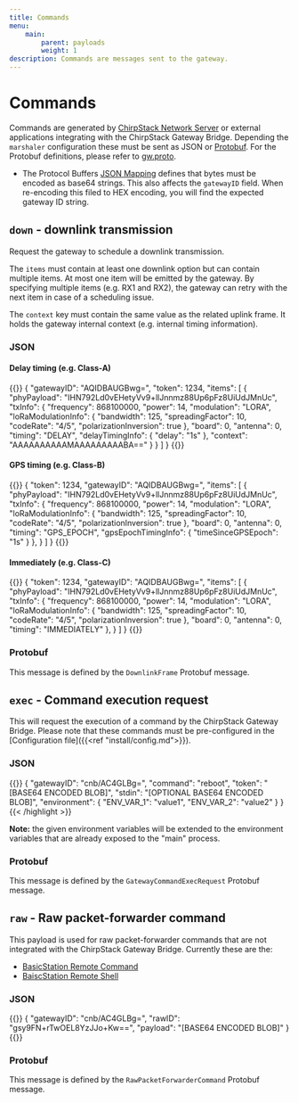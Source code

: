 ```yaml
---
title: Commands
menu:
    main:
        parent: payloads
        weight: 1
description: Commands are messages sent to the gateway.
---
```


# Commands

Commands are generated by [ChirpStack Network Server](/network-server/) or external applications
integrating with the ChirpStack Gateway Bridge. Depending the `marshaler` configuration
these must be sent as JSON or [Protobuf](https://developers.google.com/protocol-buffers/).
For the Protobuf definitions, please refer to [gw.proto](https://github.com/brocaar/chirpstack-api/blob/master/protobuf/gw/gw.proto).

* The Protocol Buffers [JSON Mapping](https://developers.google.com/protocol-buffers/docs/proto3#json)
  defines that bytes must be encoded as base64 strings. This also affects the `gatewayID` field.
  When re-encoding this filed to HEX encoding, you will find the expected gateway ID string.

## `down` - downlink transmission

Request the gateway to schedule a downlink transmission.

The `items` must contain at least one downlink option but can contain multiple
items. At most one item will be emitted by the gateway. By specifying multiple
items (e.g. RX1 and RX2), the gateway can retry with the next item in case of a
scheduling issue.

The `context` key must contain the same value as the related uplink frame.
It holds the gateway internal context (e.g. internal timing information).

### JSON

#### Delay timing (e.g. Class-A)

{{<highlight json>}}
{
    "gatewayID": "AQIDBAUGBwg=",
    "token": 1234,
    "items": [
        {
            "phyPayload": "IHN792Ld0vEHetyVv9+llJnnmz88Up6pFz8UiUdJMnUc",
            "txInfo": {
                "frequency": 868100000,
                "power": 14,
                "modulation": "LORA",
                "loRaModulationInfo": {
                    "bandwidth": 125,
                    "spreadingFactor": 10,
                    "codeRate": "4/5",
                    "polarizationInversion": true
                },
                "board": 0,
                "antenna": 0,
                "timing": "DELAY",
                "delayTimingInfo": {
                    "delay": "1s"
                },
                "context": "AAAAAAAAAAMAAAAAAAAABA=="
            }
        }
    ]
}
{{</highlight>}}

#### GPS timing (e.g. Class-B)

{{<highlight json>}}
{
    "token": 1234,
    "gatewayID": "AQIDBAUGBwg=",
    "items": [
        {
            "phyPayload": "IHN792Ld0vEHetyVv9+llJnnmz88Up6pFz8UiUdJMnUc",
            "txInfo": {
                "frequency": 868100000,
                "power": 14,
                "modulation": "LORA",
                "loRaModulationInfo": {
                    "bandwidth": 125,
                    "spreadingFactor": 10,
                    "codeRate": "4/5",
                    "polarizationInversion": true
                },
                "board": 0,
                "antenna": 0,
                "timing": "GPS_EPOCH",
                "gpsEpochTimingInfo": {
                    "timeSinceGPSEpoch": "1s"
                }
            },
        }
    ]
}
{{</highlight>}}

#### Immediately (e.g. Class-C)

{{<highlight json>}}
{
    "token": 1234,
    "gatewayID": "AQIDBAUGBwg=",
    "items": [
        {
            "phyPayload": "IHN792Ld0vEHetyVv9+llJnnmz88Up6pFz8UiUdJMnUc",
            "txInfo": {
                "frequency": 868100000,
                "power": 14,
                "modulation": "LORA",
                "loRaModulationInfo": {
                    "bandwidth": 125,
                    "spreadingFactor": 10,
                    "codeRate": "4/5",
                    "polarizationInversion": true
                },
                "board": 0,
                "antenna": 0,
                "timing": "IMMEDIATELY"
            },
        }
    ]
}
{{</highlight>}}

### Protobuf

This message is defined by the `DownlinkFrame` Protobuf message.

## `exec` - Command execution request

This will request the execution of a command by the ChirpStack Gateway Bridge. Please
note that these commands must be pre-configured in the [Configuration file]({{<ref "install/config.md">}}).

### JSON

{{<highlight json>}}
{
    "gatewayID": "cnb/AC4GLBg=",
    "command": "reboot",
    "token": "[BASE64 ENCODED BLOB]",
    "stdin": "[OPTIONAL BASE64 ENCODED BLOB]",
    "environment": {
        "ENV_VAR_1": "value1",
        "ENV_VAR_2": "value2"
    }
}
{{< /highlight >}}

**Note:** the given environment variables will be extended to the environment
variables that are already exposed to the "main" process.

### Protobuf

This message is defined by the `GatewayCommandExecRequest` Protobuf message.

## `raw` - Raw packet-forwarder command

This payload is used for raw packet-forwarder commands that are not integrated
with the ChirpStack Gateway Bridge. Currently these are the:

* [BasicStation Remote Command](https://doc.sm.tc/station/tcproto.html#remote-command)
* [BaiscStation Remote Shell](https://doc.sm.tc/station/tcproto.html#remote-shell)

### JSON

{{<highlight json>}}
{
    "gatewayID": "cnb/AC4GLBg=",
    "rawID": "gsy9FN+rTwOEL8YzJJo+Kw==",
    "payload": "[BASE64 ENCODED BLOB]"
}
{{</highlight>}}

### Protobuf

This message is defined by the `RawPacketForwarderCommand` Protobuf message.
